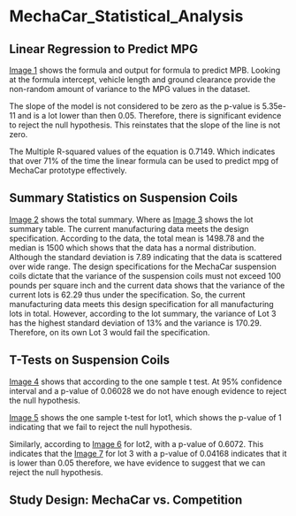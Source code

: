 # MechaCar_Statistical_Analysis

## Linear Regression to Predict MPG

[Image 1](Deliverable_1.png) shows the formula and output for formula to predict MPB.  Looking at the formula intercept, vehicle length and ground clearance provide the non-random amount of variance to the MPG values in the dataset.  

The slope of the model is not considered to be zero as the p-value is 5.35e-11 and is a lot lower than then 0.05.  Therefore, there is significant evidence to reject the null hypothesis.  This reinstates that the slope of the line is not zero.

The Multiple R-squared values of the equation is 0.7149.  Which indicates that over 71% of the time the linear formula can be used to predict mpg of MechaCar prototype effectively. 

## Summary Statistics on Suspension Coils

[Image 2](Deliverable_2a.png) shows the total summary.  Where as [Image 3](Deliverable_2b.png) shows the lot summary table.  The current manufacturing data meets the design specification.  According to the data, the total mean is 1498.78 and the median is 1500 which shows that the data has a normal distribution.  Although the standard deviation is 7.89 indicating that the data is scattered over wide range.  The design specifications for the MechaCar suspension coils dictate that the variance of the suspension coils must not exceed 100 pounds per square inch and the current data shows that the variance of the current lots is 62.29 thus under the specification.  So, the current manufacturing data meets this design specification for all manufacturing lots in total.  However, according to the lot summary, the variance of Lot 3 has the highest standard deviation of 13% and the variance is 170.29.  Therefore, on its own Lot 3 would fail the specification.

## T-Tests on Suspension Coils

[Image 4](Deliverable_3a.png) shows that according to the one sample t test.   At 95% confidence interval and a p-value of 0.06028 we do not have enough evidence to reject the null hypothesis.

[Image 5](Deliverable_3b.png) shows the one sample t-test for lot1, which shows the p-value of 1 indicating that we fail to reject the null hypothesis.  

Similarly, according to [Image 6](Deliverable_3c.png) for lot2, with a p-value of 0.6072.  This indicates that the [Image 7](Deliverable_3d.png) for lot 3 with a p-value of 0.04168 indicates that it is lower than 0.05 therefore, we have evidence to suggest that we can reject the null hypothesis.


## Study Design: MechaCar vs. Competition
